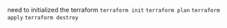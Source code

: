 need to initialized the terraform 
`terraform init`
`terraform plan`
`terraform apply`
`terraform destroy`